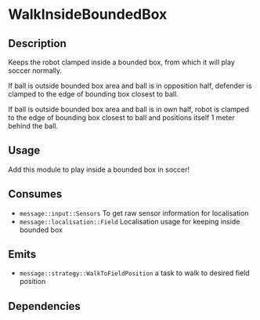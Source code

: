 # WalkInsideBoundedBox

## Description

Keeps the robot clamped inside a bounded box, from which it will play soccer normally.

If ball is outside bounded box area and ball is in opposition half, defender is clamped to the edge of bounding box closest to ball.

If ball is outside bounded box area and ball is in own half, robot is clamped to the edge of bounding box closest to ball and positions itself 1 meter behind the ball.

## Usage

Add this module to play inside a bounded box in soccer!

## Consumes

- `message::input::Sensors` To get raw sensor information for localisation
- `message::localisation::Field` Localisation usage for keeping inside bounded box

## Emits

- `message::strategy::WalkToFieldPosition` a task to walk to desired field position

## Dependencies
